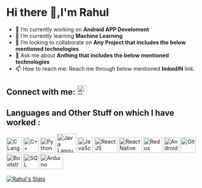 # Hi there 👋,I'm Rahul

<!--
**RahulSChauhan50/RahulSChauhan50** is a ✨ _special_ ✨ repository because its `README.md` (this file) appears on your GitHub profile.
- 🤔 I’m looking for help with ...
- - 😄 Pronouns: ...
- - ⚡ Fun fact: ...
-->

- 🔭 I’m currently working on **Android APP Develoment**
- 🌱 I’m currently learning **Machine Learning**
- 👯 I’m looking to collaborate on **Any Project that includes the below mentioned technologies**
- 💬 Ask me about **Anthing that includes the below mentioned technologies**
- 📫 How to reach me: Reach me through below mentioned **linkedIN** link.


## Connect with me: [<img src="https://image.flaticon.com/icons/png/512/174/174857.png" height="25" width="25" title="linkedin.com/in/rahul-s-chauhan-005223199/"/>](https://www.linkedin.com/in/rahul-s-chauhan-005223199/)
## Languages and Other Stuff on which I have worked : 
[<img src="https://cdn.iconscout.com/icon/free/png-512/c-programming-569564.png" height="40" width="40" title="C Language"/>](https://devdocs.io/c/)
[<img src="https://sdtimes.com/wp-content/uploads/2018/03/cpppp-490x490.png" height="40" width="40" title="C++ Language"/>](https://devdocs.io/cpp/)
[<img src="https://upload.wikimedia.org/wikipedia/commons/thumb/c/c3/Python-logo-notext.svg/1200px-Python-logo-notext.svg.png" height="40" width="40" title="Python Language"/>](https://docs.python.org/3/)
[<img src="https://brandslogos.com/wp-content/uploads/images/large/java-logo-1.png" height="50" width="50" title="Java Language"/>](https://docs.oracle.com/en/java/)
[<img src="https://upload.wikimedia.org/wikipedia/commons/6/6a/JavaScript-logo.png" height="40" width="40" title="JavaScript Language"/>](https://developer.mozilla.org/en-US/docs/Web/JavaScript)
[<img src="https://upload.wikimedia.org/wikipedia/commons/thumb/a/a7/React-icon.svg/1280px-React-icon.svg.png" height="40" width="60" title="React JS"/>](https://reactjs.org/docs/getting-started.html)
[<img src="https://upload.wikimedia.org/wikipedia/commons/thumb/a/a7/React-icon.svg/1280px-React-icon.svg.png" height="40" width="60" title="ReactNative"/>](https://reactnative.dev/docs/getting-started)
[<img src="https://upload.wikimedia.org/wikipedia/commons/4/49/Redux.png" height="40" width="50" title="Redux"/>](https://redux.js.org/)
[<img src="https://2.bp.blogspot.com/-tzm1twY_ENM/XlCRuI0ZkRI/AAAAAAAAOso/BmNOUANXWxwc5vwslNw3WpjrDlgs9PuwQCLcBGAsYHQ/s1600/pasted%2Bimage%2B0.png" height="40" width="40" title="Android Studio(Java)"/>](https://developer.android.com/guide/components/activities/intro-activities)
[<img src="https://git-scm.com/images/logos/downloads/Git-Icon-1788C.png" height="40" width="40" title="Git"/>](https://git-scm.com/doc)
[<img src="https://www.searchpng.com/wp-content/uploads/2019/02/Bootstrap-Logo-PNG.png" height="40" width="40" title="Bootstrap"/>](https://getbootstrap.com/docs/4.1/getting-started/introduction/)
[<img src="https://www.freeiconspng.com/uploads/sql-server-icon-png-7.png" height="40" width="40" title="SQL"/>](https://www.w3schools.com/sql/)
[<img src="https://upload.wikimedia.org/wikipedia/commons/thumb/8/87/Arduino_Logo.svg/1280px-Arduino_Logo.svg.png" height="40" width="60" title="Arduino"/>](https://www.arduino.cc/en/Tutorial/HomePage)

[ <img src="https://github-readme-stats.vercel.app/api?username=RahulSChauhan50&hide=issues,prs,stars&show_icons=true&theme=prussian&border_radius=25" title="Rahul's Stats"/>](https://github-readme-stats.vercel.app/api?username=RahulSChauhan50&hide=issues,prs,stars&show_icons=true&theme=prussian&border_radius=25)
